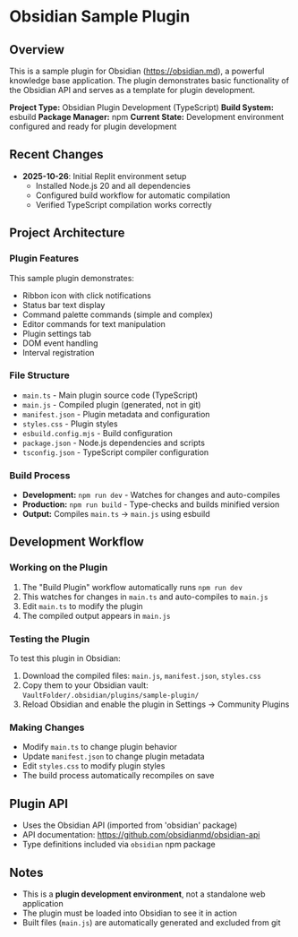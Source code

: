 # Obsidian Sample Plugin

## Overview
This is a sample plugin for Obsidian (https://obsidian.md), a powerful knowledge base application. The plugin demonstrates basic functionality of the Obsidian API and serves as a template for plugin development.

**Project Type:** Obsidian Plugin Development (TypeScript)
**Build System:** esbuild
**Package Manager:** npm
**Current State:** Development environment configured and ready for plugin development

## Recent Changes
- **2025-10-26**: Initial Replit environment setup
  - Installed Node.js 20 and all dependencies
  - Configured build workflow for automatic compilation
  - Verified TypeScript compilation works correctly

## Project Architecture

### Plugin Features
This sample plugin demonstrates:
- Ribbon icon with click notifications
- Status bar text display
- Command palette commands (simple and complex)
- Editor commands for text manipulation
- Plugin settings tab
- DOM event handling
- Interval registration

### File Structure
- `main.ts` - Main plugin source code (TypeScript)
- `main.js` - Compiled plugin (generated, not in git)
- `manifest.json` - Plugin metadata and configuration
- `styles.css` - Plugin styles
- `esbuild.config.mjs` - Build configuration
- `package.json` - Node.js dependencies and scripts
- `tsconfig.json` - TypeScript compiler configuration

### Build Process
- **Development:** `npm run dev` - Watches for changes and auto-compiles
- **Production:** `npm run build` - Type-checks and builds minified version
- **Output:** Compiles `main.ts` → `main.js` using esbuild

## Development Workflow

### Working on the Plugin
1. The "Build Plugin" workflow automatically runs `npm run dev`
2. This watches for changes in `main.ts` and auto-compiles to `main.js`
3. Edit `main.ts` to modify the plugin
4. The compiled output appears in `main.js`

### Testing the Plugin
To test this plugin in Obsidian:
1. Download the compiled files: `main.js`, `manifest.json`, `styles.css`
2. Copy them to your Obsidian vault: `VaultFolder/.obsidian/plugins/sample-plugin/`
3. Reload Obsidian and enable the plugin in Settings → Community Plugins

### Making Changes
- Modify `main.ts` to change plugin behavior
- Update `manifest.json` to change plugin metadata
- Edit `styles.css` to modify plugin styles
- The build process automatically recompiles on save

## Plugin API
- Uses the Obsidian API (imported from 'obsidian' package)
- API documentation: https://github.com/obsidianmd/obsidian-api
- Type definitions included via `obsidian` npm package

## Notes
- This is a **plugin development environment**, not a standalone web application
- The plugin must be loaded into Obsidian to see it in action
- Built files (`main.js`) are automatically generated and excluded from git
